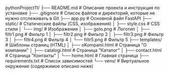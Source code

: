 pythonProject11/
├── README.md            # Описание проекта и инструкция по установке
├── .gitignore           # Список файлов и директорий, которые не нужно отслеживать в Git
├── app.py               # Основной файл FastAPI
├── static/              # Статические файлы (CSS, изображения)
│   ├── style.css        # CSS стили
│   └── img/             # Изображения
│       ├── golo.png     # Логотип
│       ├── filtr1.png  # Фильтр 1
│       ├── filtr2.png  # Фильтр 2
│       ├── filtr3.png  # Фильтр 3
│       ├── filtr4.png  # Фильтр 4
│       └── filtr5.png  # Фильтр 5
├── templates/           # Шаблоны страниц (HTML)
│   ├── oKompanii.html       # Страница "О компании"
│   ├── catalogi.html     # Страница "Каталог"
│   ├── contact.html    # Страница "Контакты"
│   └── home.html       # Главная страница
├── requirements.txt     # Список зависимостей
└── venv/                # Виртуальное окружение (содержимое описано ниже)
